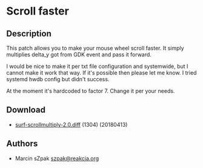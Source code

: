 Scroll faster
=============

Description
-----------

This patch allows you to make your mouse wheel scroll faster. It simply multiplies delta_y got from GDK event and pass it forward. 

I would be nice to make it per txt file configuration and systemwide, but I cannot make it work that way. If it's possible then please let me know. I tried systemd hwdb config but didn't success.

At the moment it's hardcoded to factor 7. Change it per your needs.

Download
--------

* [surf-scrollmultiply-2.0.diff](surf-scrollmultiply-2.0.diff) (1304) (20180413)

Authors
-------

* Marcin sZpak <szpak@reakcja.org>
